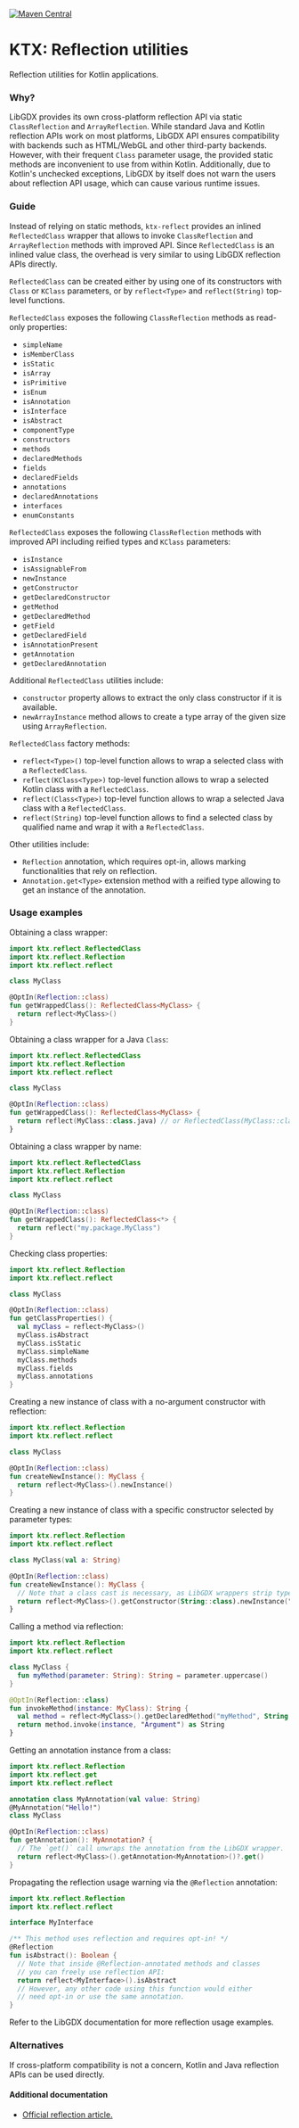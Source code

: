 [![Maven Central](https://img.shields.io/maven-central/v/io.github.libktx/ktx-reflect.svg)](https://search.maven.org/artifact/io.github.libktx/ktx-reflect)

# KTX: Reflection utilities

Reflection utilities for Kotlin applications.

### Why?

LibGDX provides its own cross-platform reflection API via static `ClassReflection` and `ArrayReflection`.
While standard Java and Kotlin reflection APIs work on most platforms, LibGDX API ensures compatibility
with backends such as HTML/WebGL and other third-party backends. However, with their frequent `Class`
parameter usage, the provided static methods are inconvenient to use from within Kotlin. Additionally, due to
Kotlin's unchecked exceptions, LibGDX by itself does not warn the users about reflection API usage, which can
cause various runtime issues.

### Guide

Instead of relying on static methods, `ktx-reflect` provides an inlined `ReflectedClass` wrapper that
allows to invoke `ClassReflection` and `ArrayReflection` methods with improved API. Since `ReflectedClass`
is an inlined value class, the overhead is very similar to using LibGDX reflection APIs directly.

`ReflectedClass` can be created either by using one of its constructors with `Class` or `KClass` parameters,
or by `reflect<Type>` and `reflect(String)` top-level functions. 

`ReflectedClass` exposes the following `ClassReflection` methods as read-only properties:
- `simpleName`
- `isMemberClass`
- `isStatic`
- `isArray`
- `isPrimitive`
- `isEnum`
- `isAnnotation`
- `isInterface`
- `isAbstract`
- `componentType`
- `constructors`
- `methods`
- `declaredMethods`
- `fields`
- `declaredFields`
- `annotations`
- `declaredAnnotations`
- `interfaces`
- `enumConstants`

`ReflectedClass` exposes the following `ClassReflection` methods with improved API including reified types and
`KClass` parameters:
- `isInstance`
- `isAssignableFrom`
- `newInstance`
- `getConstructor`
- `getDeclaredConstructor`
- `getMethod`
- `getDeclaredMethod`
- `getField`
- `getDeclaredField`
- `isAnnotationPresent`
- `getAnnotation`
- `getDeclaredAnnotation`

Additional `ReflectedClass` utilities include:
- `constructor` property allows to extract the only class constructor if it is available.
- `newArrayInstance` method allows to create a type array of the given size using `ArrayReflection`.

`ReflectedClass` factory methods:
- `reflect<Type>()` top-level function allows to wrap a selected class with a `ReflectedClass`.
- `reflect(KClass<Type>)` top-level function allows to wrap a selected Kotlin class with a `ReflectedClass`.
- `reflect(Class<Type>)` top-level function allows to wrap a selected Java class with a `ReflectedClass`.
- `reflect(String)` top-level function allows to find a selected class by qualified name and wrap it with
a `ReflectedClass`.

Other utilities include:
- `Reflection` annotation, which requires opt-in, allows marking functionalities that rely on reflection.
- `Annotation.get<Type>` extension method with a reified type allowing to get an instance of the annotation.

### Usage examples

Obtaining a class wrapper:

```kotlin
import ktx.reflect.ReflectedClass
import ktx.reflect.Reflection
import ktx.reflect.reflect

class MyClass

@OptIn(Reflection::class)
fun getWrappedClass(): ReflectedClass<MyClass> {
  return reflect<MyClass>()
}
```

Obtaining a class wrapper for a Java `Class`:

```kotlin
import ktx.reflect.ReflectedClass
import ktx.reflect.Reflection
import ktx.reflect.reflect

class MyClass

@OptIn(Reflection::class)
fun getWrappedClass(): ReflectedClass<MyClass> {
  return reflect(MyClass::class.java) // or ReflectedClass(MyClass::class.java)
}
```

Obtaining a class wrapper by name:

```kotlin
import ktx.reflect.ReflectedClass
import ktx.reflect.Reflection
import ktx.reflect.reflect

class MyClass

@OptIn(Reflection::class)
fun getWrappedClass(): ReflectedClass<*> {
  return reflect("my.package.MyClass")
}
```

Checking class properties:

```kotlin
import ktx.reflect.Reflection
import ktx.reflect.reflect

class MyClass

@OptIn(Reflection::class)
fun getClassProperties() {
  val myClass = reflect<MyClass>()
  myClass.isAbstract
  myClass.isStatic
  myClass.simpleName
  myClass.methods
  myClass.fields
  myClass.annotations
}
```

Creating a new instance of class with a no-argument constructor with reflection:

```kotlin
import ktx.reflect.Reflection
import ktx.reflect.reflect

class MyClass

@OptIn(Reflection::class)
fun createNewInstance(): MyClass {
  return reflect<MyClass>().newInstance()
}
```

Creating a new instance of class with a specific constructor selected by parameter types:

```kotlin
import ktx.reflect.Reflection
import ktx.reflect.reflect

class MyClass(val a: String)

@OptIn(Reflection::class)
fun createNewInstance(): MyClass {
  // Note that a class cast is necessary, as LibGDX wrappers strip types:
  return reflect<MyClass>().getConstructor(String::class).newInstance("a") as MyClass
}
```

Calling a method via reflection:

```kotlin
import ktx.reflect.Reflection
import ktx.reflect.reflect

class MyClass {
  fun myMethod(parameter: String): String = parameter.uppercase()
}

@OptIn(Reflection::class)
fun invokeMethod(instance: MyClass): String {
  val method = reflect<MyClass>().getDeclaredMethod("myMethod", String::class)
  return method.invoke(instance, "Argument") as String
}
```

Getting an annotation instance from a class:

```kotlin
import ktx.reflect.Reflection
import ktx.reflect.get
import ktx.reflect.reflect

annotation class MyAnnotation(val value: String)
@MyAnnotation("Hello!")
class MyClass

@OptIn(Reflection::class)
fun getAnnotation(): MyAnnotation? {
  // The `get()` call unwraps the annotation from the LibGDX wrapper.
  return reflect<MyClass>().getAnnotation<MyAnnotation>()?.get()
}
```

Propagating the reflection usage warning via the `@Reflection` annotation:

```kotlin
import ktx.reflect.Reflection
import ktx.reflect.reflect

interface MyInterface

/** This method uses reflection and requires opt-in! */
@Reflection
fun isAbstract(): Boolean {
  // Note that inside @Reflection-annotated methods and classes
  // you can freely use reflection API:
  return reflect<MyInterface>().isAbstract
  // However, any other code using this function would either
  // need opt-in or use the same annotation.
}
```

Refer to the LibGDX documentation for more reflection usage examples.

### Alternatives

If cross-platform compatibility is not a concern, Kotlin and Java reflection APIs can be used directly.

#### Additional documentation

- [Official reflection article.](https://github.com/libgdx/libgdx/wiki/Reflection)
